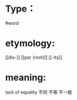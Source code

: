 # Type：
#word 
# etymology: 
[[dis-]]
[[par (root)]]
[[-ity]]
# meaning: 
lack of equality
不同 不等 不一致
